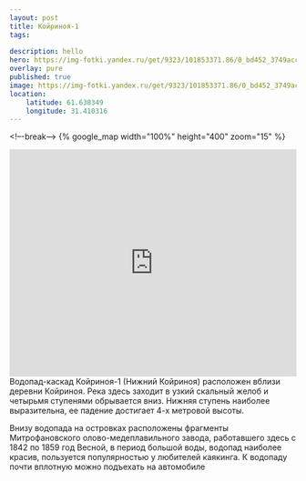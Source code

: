 ```yaml
---
layout: post
title: Койриноя-1 
tags:
  
description: hello
hero: https://img-fotki.yandex.ru/get/9323/101853371.86/0_bd452_3749accd_orig.jpg
overlay: pure
published: true
image: https://img-fotki.yandex.ru/get/9323/101853371.86/0_bd452_3749accd_orig.jpg
location:
    latitude: 61.638349
    longitude: 31.410316
---
```


<!–-break-–>
{% google_map width="100%" height="400" zoom="15" %}
<br>
<iframe src="https://yandex.ru/map-widget/v1/-/CBeTi0QvkC" width="100%" height="400" frameborder="0"></iframe>
<br>
Водопад-каскад Койриноя-1 (Нижний Койриноя) расположен вблизи деревни Койриноя. Река здесь заходит в
узкий скальный желоб и четырьмя ступенями обрывается вниз. Нижняя ступень наиболее выразительна, ее
падение достигает 4-х метровой высоты. 

Внизу водопада на островках расположены фрагменты
Митрофановского олово-медеплавильного завода, работавшего здесь с 1842 по 1859 год
Весной, в период большой воды, водопад наиболее красив, пользуется популярностью у любителей каякинга. К водопаду почти вплотную можно подъехать на автомобиле 